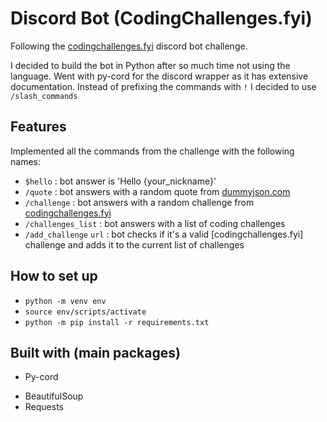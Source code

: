 # Discord Bot (CodingChallenges.fyi)

Following the [codingchallenges.fyi](https://codingchallenges.fyi/challenges/challenge-discord) discord bot challenge.

I decided to build the bot in Python after so much time not using the language. Went with py-cord for the discord wrapper as it has extensive documentation. Instead of prefixing the commands with `!` I decided to use `/slash_commands`

## Features

Implemented all the commands from the challenge with the following names:

* `$hello` : bot answer is 'Hello {your_nickname}'
*  `/quote` : bot answers with a random quote from [dummyjson.com](https://dummyjson.com/)
*  `/challenge` : bot answers with a random challenge from [codingchallenges.fyi](https://codingchallenges.fyi/challenges)
*  `/challenges_list` : bot answers with a list of coding challenges
*  `/add_challenge` `url` : bot checks if it's a valid [codingchallenges.fyi] challenge and adds it to the current list of challenges

## How to set up

* `python -m venv env`
* `source env/scripts/activate`
* `python -m pip install -r requirements.txt`

## Built with (main packages)

+ Py-cord
* BeautifulSoup
* Requests
